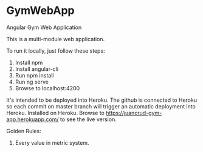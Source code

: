 # GymWebApp
Angular Gym Web Application

This is a multi-module web application.

To run it locally, just follow these steps:
1. Install npm
2. Install angular-cli
3. Run npm install
4. Run ng serve
5. Browse to localhost:4200


It's intended to be deployed into Heroku. The github is connected to Heroku so each commit on master branch will trigger an automatic deployment into Heroku. 
Installed on Heroku. Browse to https://juancrud-gym-app.herokuapp.com/ to see the live version.

Golden Rules: 
1. Every value in metric system.